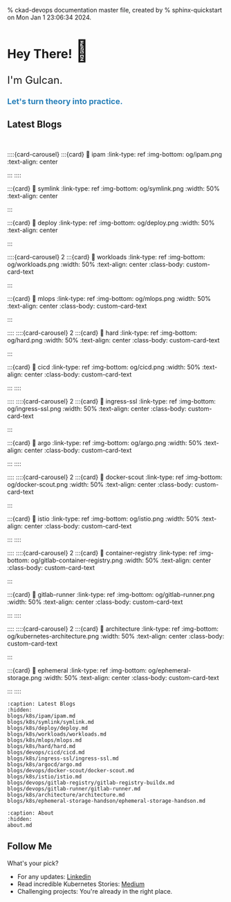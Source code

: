 % ckad-devops documentation master file, created by
% sphinx-quickstart on Mon Jan  1 23:06:34 2024.

# Hey There! <span style="font-size: 48px;">👋 </span>

<p style="font-size: 24px;">I'm Gulcan.</p>
<p style="font-size: 18px; font-weight: bold; color: #2980b9;">Let's turn theory into practice.</p>


<!-- <img src="https://api.thegreenwebfoundation.org/greencheckimage/kuberada.devtechops.dev?nocache=true" alt="This website is hosted Green - checked by thegreenwebfoundation.org"> -->

## Latest Blogs

</br>

::::{card-carousel} 
:::{card}
:link: ipam
:link-type: ref
:img-bottom: og/ipam.png
:text-align: center

:::
::::

:::{card}
:link: symlink
:link-type: ref
:img-bottom: og/symlink.png
:width: 50%
:text-align: center

:::

:::{card}
:link: deploy
:link-type: ref
:img-bottom: og/deploy.png
:width: 50%
:text-align: center

:::

::::{card-carousel} 2
:::{card}
:link: workloads
:link-type: ref
:img-bottom: og/workloads.png
:width: 50%
:text-align: center
:class-body: custom-card-text

:::

:::{card}
:link: mlops
:link-type: ref
:img-bottom: og/mlops.png
:width: 50%
:text-align: center
:class-body: custom-card-text

:::

::::
::::{card-carousel} 2
:::{card}
:link: hard
:link-type: ref
:img-bottom: og/hard.png
:width: 50%
:text-align: center
:class-body: custom-card-text


:::

:::{card}
:link: cicd
:link-type: ref
:img-bottom: og/cicd.png
:width: 50%
:text-align: center
:class-body: custom-card-text

:::
::::

::::
::::{card-carousel} 2
:::{card}
:link: ingress-ssl
:link-type: ref
:img-bottom: og/ingress-ssl.png
:width: 50%
:text-align: center
:class-body: custom-card-text

:::

:::{card}
:link: argo
:link-type: ref
:img-bottom: og/argo.png
:width: 50%
:text-align: center
:class-body: custom-card-text


:::
::::

::::
::::{card-carousel} 2
:::{card}
:link: docker-scout
:link-type: ref
:img-bottom: og/docker-scout.png
:width: 50%
:text-align: center
:class-body: custom-card-text

:::

:::{card}
:link: istio
:link-type: ref
:img-bottom: og/istio.png
:width: 50%
:text-align: center
:class-body: custom-card-text


:::
::::


::::
::::{card-carousel} 2
:::{card}
:link: container-registry
:link-type: ref
:img-bottom: og/gitlab-container-registry.png
:width: 50%
:text-align: center
:class-body: custom-card-text


:::

:::{card}
:link: gitlab-runner
:link-type: ref
:img-bottom: og/gitlab-runner.png
:width: 50%
:text-align: center
:class-body: custom-card-text


:::
::::

::::
::::{card-carousel} 2
:::{card}
:link: architecture
:link-type: ref
:img-bottom: og/kubernetes-architecture.png
:width: 50%
:text-align: center
:class-body: custom-card-text


:::

:::{card}
:link: ephemeral
:link-type: ref
:img-bottom: og/ephemeral-storage.png
:width: 50%
:text-align: center
:class-body: custom-card-text

:::
::::

```{toctree}
:caption: Latest Blogs
:hidden:
blogs/k8s/ipam/ipam.md
blogs/k8s/symlink/symlink.md
blogs/k8s/deploy/deploy.md
blogs/k8s/workloads/workloads.md
blogs/k8s/mlops/mlops.md
blogs/k8s/hard/hard.md
blogs/devops/cicd/cicd.md
blogs/k8s/ingress-ssl/ingress-ssl.md
blogs/k8s/argocd/argo.md
blogs/devops/docker-scout/docker-scout.md
blogs/k8s/istio/istio.md
blogs/devops/gitlab-registry/gitlab-registry-buildx.md
blogs/devops/gitlab-runner/gitlab-runner.md
blogs/k8s/architecture/architecture.md
blogs/k8s/ephemeral-storage-handson/ephemeral-storage-handson.md
```

```{toctree}
:caption: About
:hidden:
about.md

```

## Follow Me

What's your pick?

- For any updates: [Linkedin](https://www.linkedin.com/in/gulcantopcu/)
- Read incredible Kubernetes Stories: [Medium](https://medium.com/@gulcantopcu)
- Challenging projects: You're already in the right place.
